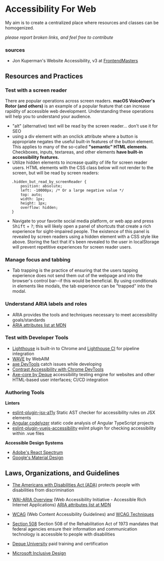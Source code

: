 # Accessibility For Web
My aim is to create a centralized place where resources and classes can be homogenized.

*please report broken links, and feel free to contribute*

### sources
 - Jon Kuperman's Website Accessibility, v3 at [FrontendMasters](https://frontendmasters.com/)

## Resources and Practices

### Test with a screen reader
There are popular operations across screen readers. **macOS VoiceOver's Rotor (and others)** is an example of a popular feature that can increase rapidity of accessible web development. Understanding these operations will help you to understand your audience.
 - "alt" (alternative) text will be read by the screen reader... don't use it for SEO
 - using a div element with an onclick attribute where a button is appropriate negates the useful built-in features of the button element. This applies to many of the so-called **"semantic" HTML elements**. Checkboxes, inputs, textareas, and other elements **have built-in accessibility features.**
 - Utilize hidden elements to increase quality of life for screen reader users. HTML elements with the CSS class below will not render to the screen, but will be read by screen readers:

 ```
    .hidden_but_read_by_screenReader {
        position: absolute;
        left: -10000px; /* Or a large negative value */
        top: auto;
        width: 1px;
        height: 1px;
        overflow: hidden;
    }
 ```
 - Navigate to your favorite social media platform, or web app and press <kbd>Shift</kbd> + <kbd>?</kbd>; this will likely open a panel of shortcuts that create a rich experience for sight-impaired people. The existence of this panel is revealed by screen readers using a hidden element with a CSS style like above. Storing the fact that it's been revealed to the user in localStorage will prevent repetitive experiences for screen reader users.

 ### Manage focus and tabbing
  - Tab trapping is the practice of ensuring that the users tapping experience does not send them out of the webpage and into the browser's control bar--if this would be beneficial. By using conditionals in elements like modals, the tab experience can be "trapped" into the modal.


### Understand ARIA labels and roles
 - ARIA provides the tools and techniques necessary to meet accessibility goals/standards
 - [ARIA attributes list at MDN](https://developer.mozilla.org/en-US/docs/Web/Accessibility/ARIA/Reference/Attributes)


### Test with Developer Tools
 - [Lighthouse](https://developer.chrome.com/docs/lighthouse/overview) is built-in to Chrome and [Lighthouse CI](https://github.com/GoogleChrome/lighthouse-ci) for pipeline integration
 - [WAVE](https://wave.webaim.org/) by WebAIM
 - [axe DevTools](https://chromewebstore.google.com/detail/axe-devtools-web-accessib/lhdoppojpmngadmnindnejefpokejbdd?hl=en-US&pli=1) catch issues while developing
 - [Contrast Accessibility with Chrome DevTools](https://developer.chrome.com/docs/devtools/accessibility/contrast)
 - [Axe-core by Deque](https://github.com/dequelabs/axe-core) accessibility testing engine for websites and other HTML-based user interfaces; CI/CD integration

 ### Authoring Tools
**Linters**
 - [eslint-plugin-jsx-a11y](https://www.npmjs.com/package/eslint-plugin-jsx-a11y) Static AST checker for accessibility rules on JSX elements
 - [Angular codelyzer](https://www.npmjs.com/package/codelyzer) static code analysis of Angular TypeScript projects
 - [eslint-plugin-vuejs-accessibility](https://www.npmjs.com/package/eslint-plugin-vuejs-accessibility) eslint plugin for checking accessibility within .vue files

 **Accessible Design Systems**
 - [Adobe's React Spectrum](https://react-spectrum.adobe.com/react-spectrum/index.html)
 - [Google's Material Design](https://m3.material.io/)




 ## Laws, Organizations, and Guidelines
 - [The Americans with Disabilities Act (ADA)](https://www.ada.gov/#:~:text=The%20Americans%20with%20Disabilities%20Act%20(ADA)%20protects%20people%20with%20disabilities,many%20areas%20of%20public%20life.) protects people with disabilities from discrimination

 - [WAI-ARIA Overview](https://www.w3.org/WAI/standards-guidelines/aria/) (Web Accessibility Initiative - Accessible Rich Internet Applications) [ARIA attributes list at MDN](https://developer.mozilla.org/en-US/docs/Web/Accessibility/ARIA/Reference/Attributes)

 - [WCAG](https://www.wcag.com/) (Web Content Accessibility Guidelines) and [WCAG Techniques](https://www.w3.org/TR/WCAG20-TECHS/)

 - [Section 508](https://www.section508.gov/) Section 508 of the Rehabilitation Act of 1973 mandates that federal agencies ensure their information and communication technology is accessible to people with disabilities

 - [Deque University](https://dequeuniversity.com/) paid training and certification

 - [Microsoft Inclusive Design](https://inclusive.microsoft.design/) 
